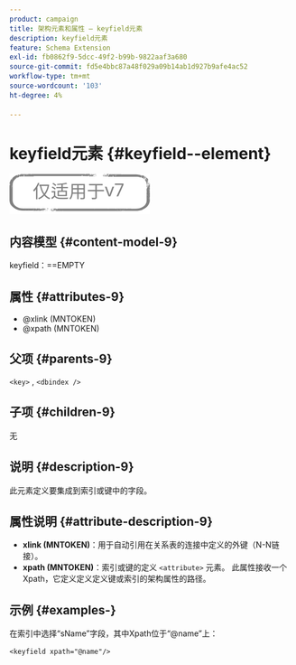 ```yaml
---
product: campaign
title: 架构元素和属性 — keyfield元素
description: keyfield元素
feature: Schema Extension
exl-id: fb0862f9-5dcc-49f2-b99b-9822aaf3a680
source-git-commit: fd5e4bbc87a48f029a09b14ab1d927b9afe4ac52
workflow-type: tm+mt
source-wordcount: '103'
ht-degree: 4%

---
```


# keyfield元素 {#keyfield--element}

![](../../../assets/v7-only.svg)

## 内容模型 {#content-model-9}

keyfield：==EMPTY

## 属性 {#attributes-9}

* @xlink (MNTOKEN)
* @xpath (MNTOKEN)

## 父项 {#parents-9}

`<key>`  ,  `<dbindex />`

## 子项 {#children-9}

无

## 说明 {#description-9}

此元素定义要集成到索引或键中的字段。

## 属性说明 {#attribute-description-9}

* **xlink (MNTOKEN)**：用于自动引用在关系表的连接中定义的外键（N-N链接）。
* **xpath (MNTOKEN)**：索引或键的定义 `<attribute>`  元素。 此属性接收一个Xpath，它定义定义定义键或索引的架构属性的路径。

## 示例 {#examples-}

在索引中选择“sName”字段，其中Xpath位于“@name”上：

```
<keyfield xpath="@name"/>
```
